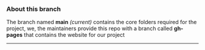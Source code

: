 ### About this branch

The branch named **main** _(current)_ contains the core folders required for the project, we, the maintainers provide this repo with a branch called **gh-pages** that contains the website for our project

---
